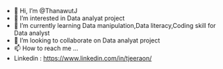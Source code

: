 - 👋 Hi, I’m @ThanawutJ
- 👀 I’m interested in Data analyat project
- 🌱 I’m currently learning Data manipulation,Data literacy,Coding skill for Data analyst
- 💞️ I’m looking to collaborate on Data analyat project
- 📫 How to reach me ...
-   Linkedin : https://www.linkedin.com/in/tjeeraon/

<!---
ThanawutJ/ThanawutJ is a ✨ special ✨ repository because its `README.md` (this file) appears on your GitHub profile.
You can click the Preview link to take a look at your changes.
--->
